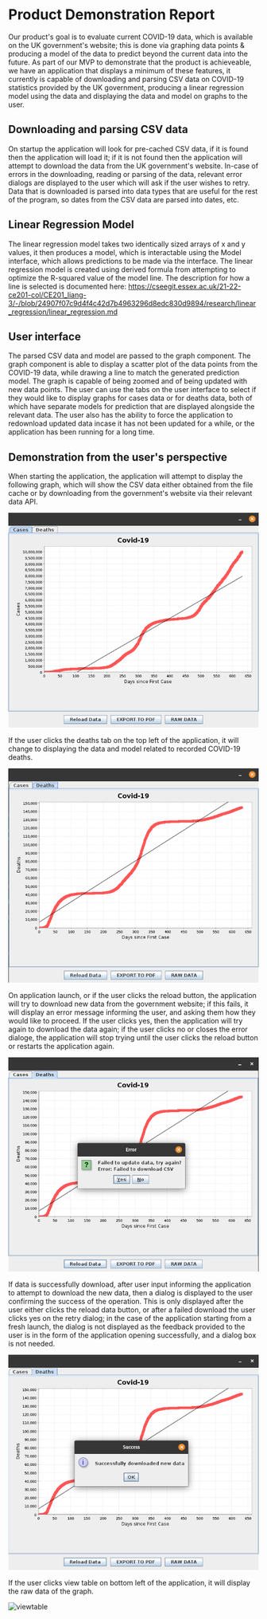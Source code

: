 # Product Demonstration Report

Our product's goal is to evaluate current COVID-19 data, which is available on the UK government's website; this is done via graphing data points & producing a model of the data to predict beyond the current data into the future. As part of our MVP to demonstrate that the product is achieveable, we have an application that displays a minimum of these features, it currently is capable of downloading and parsing CSV data on COVID-19 statistics provided by the UK government, producing a linear regression model using the data and displaying the data and model on graphs to the user.

## Downloading and parsing CSV data
On startup the application will look for pre-cached CSV data, if it is found then the application will load it; if it is not found then the application will attempt to download the data from the UK government's website. In-case of errors in the downloading, reading or parsing of the data, relevant error dialogs are displayed to the user which will ask if the user wishes to retry. Data that is downloaded is parsed into data types that are useful for the rest of the program, so dates from the CSV data are parsed into dates, etc. 

## Linear Regression Model
The linear regression model takes two identically sized arrays of x and y values, it then produces a model, which is interactable using the Model interface, which allows predictions to be made via the interface. The linear regression model is created using derived formula from attempting to optimize the R-squared value of the model line. The description for how a line is selected is documented here: https://cseegit.essex.ac.uk/21-22-ce201-col/CE201_liang-3/-/blob/24907f07c9d4f4c42d7b4963296d8edc830d9894/research/linear_regression/linear_regression.md

## User interface
The parsed CSV data and model are passed to the graph component. The graph component is able to display a scatter plot of the data points from the COVID-19 data, while drawing a line to match the generated prediction model. The graph is capable of being zoomed and of being updated with new data points. The user can use the tabs on the user interface to select if they would like to display graphs for cases data or for deaths data, both of which have separate models for prediction that are displayed alongside the relevant data. The user also has the ability to force the application to redownload updated data incase it has not been updated for a while, or the application has been running for a long time.

## Demonstration from the user's perspective

When starting the application, the application will attempt to display the following graph, which will show the CSV data either obtained from the file cache or by downloading from the government's website via their relevant data API.

![cases](Images/cases.png "user interface displaying a graph of COVID-19 case history")

If the user clicks the deaths tab on the top left of the application, it will change to displaying the data and model related to recorded COVID-19 deaths.

![deaths](Images/deaths.png "user interface displaying a graph of COVID-19 death history")

On application launch, or if the user clicks the reload button, the application will try to download new data from the government website; if this fails, it will display an error message informing the user, and asking them how they would like to proceed. If the user clicks yes, then the application will try again to download the data again; if the user clicks no or closes the error dialoge, the application will stop trying until the user clicks the reload button or restarts the application again.

![failure](Images/failure.png "user interface displaying an error after failing to downloaded updated data")

If data is successfully download, after user input informing the application to attempt to download the new data, then a dialog is displayed to the user confirming the success of the operation. This is only displayed after the user either clicks the reload data button, or after a failed download the user clicks yes on the retry dialog; in the case of the application starting from a fresh launch, the dialog is not displayed as the feedback provided to the user is in the form of the application opening successfully, and a dialog box is not needed.

![success](Images/success.png "user interface displaying a confirmation message after it successfully downloads updated data")

If the user clicks view table on bottom left of the application, it will display the raw data of the graph.

![viewtable](Images/viewtable.png "user interface displaying raw data of the table")



